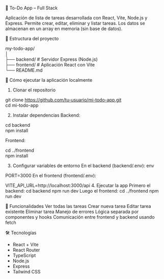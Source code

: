 📝 To-Do App – Full Stack

Aplicación de lista de tareas desarrollada con React, Vite, Node.js y Express.
Permite crear, editar, eliminar y listar tareas. Los datos se almacenan en un array en memoria (sin base de datos).

📁 Estructura del proyecto

my-todo-app/  
│  
├── backend/       # Servidor Express (Node.js)  
├── frontend/      # Aplicación React con Vite  
└── README.md  

🚀 Cómo ejecutar la aplicación localmente

1. Clonar el repositorio

git clone https://github.com/tu-usuario/mi-todo-app.git  
cd mi-todo-app  

2. Instalar dependencias
Backend:

cd backend  
npm install  

Frontend:

cd ../frontend  
npm install  

3. Configurar variables de entorno
En el backend (backend/.env):
env


PORT=3000
En el frontend (frontend/.env):

VITE_API_URL=http://localhost:3000/api
4. Ejecutar la app
Primero el backend:
cd backend
npm run dev
Luego el frontend:
cd ../frontend
npm run dev

📌 Funcionalidades
Ver todas las tareas
Crear nueva tarea
Editar tarea existente
Eliminar tarea
Manejo de errores
Lógica separada por componentes y hooks
Comunicación entre frontend y backend usando fetch

🛠️ Tecnologías
- React + Vite
- React Router
- TypeScript
- Node.js
- Express
- Tailwind CSS
